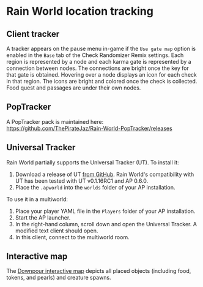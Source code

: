 # Rain World location tracking

## Client tracker
A tracker appears on the pause menu in-game if the `Use gate map` option is enabled
in the `Base` tab of the Check Randomizer Remix settings.
Each region is represented by a node and each karma gate is represented by a connection between nodes.
The connections are bright once the key for that gate is obtained.
Hovering over a node displays an icon for each check in that region.
The icons are bright and colored once the check is collected.
Food quest and passages are under their own nodes.

## PopTracker
A PopTracker pack is maintained here:
https://github.com/ThePirateJaz/Rain-World-PopTracker/releases

## Universal Tracker
Rain World partially supports the Universal Tracker (UT).
To install it:
1. Download a release of UT [from GitHub](https://github.com/FarisTheAncient/Archipelago/releases).
Rain World's compatibility with UT has been tested with UT v0.1.16RC1 and AP 0.6.0.
2. Place the `.apworld` into the `worlds` folder of your AP installation.

To use it in a multiworld:
1. Place your player YAML file in the `Players` folder of your AP installation.
2. Start the AP launcher.
3. In the right-hand column, scroll down and open the Universal Tracker.  A modified text client should open.
4. In this client, connect to the multiworld room. 

## Interactive map
The [Downpour interactive map](https://rain-world-downpour-map.github.io/map.html?slugcat=white&region=SU)
depicts all placed objects (including food, tokens, and pearls) and creature spawns.